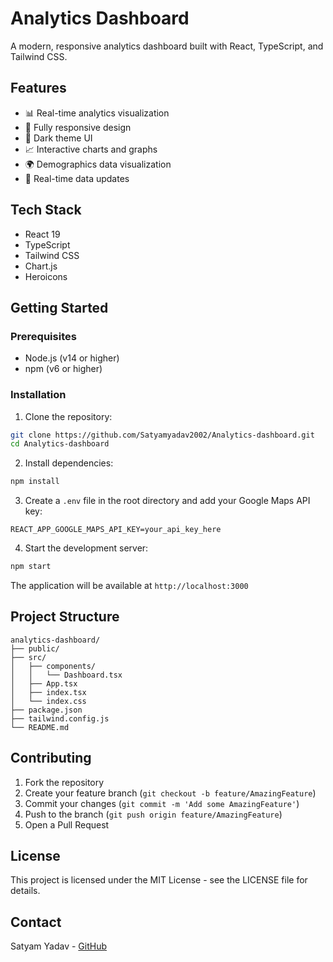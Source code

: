 # Analytics Dashboard

A modern, responsive analytics dashboard built with React, TypeScript, and Tailwind CSS.

## Features

- 📊 Real-time analytics visualization
- 📱 Fully responsive design
- 🎨 Dark theme UI
- 📈 Interactive charts and graphs
- 🌍 Demographics data visualization
- 🔄 Real-time data updates

## Tech Stack

- React 19
- TypeScript
- Tailwind CSS
- Chart.js
- Heroicons

## Getting Started

### Prerequisites

- Node.js (v14 or higher)
- npm (v6 or higher)

### Installation

1. Clone the repository:
```bash
git clone https://github.com/Satyamyadav2002/Analytics-dashboard.git
cd Analytics-dashboard
```

2. Install dependencies:
```bash
npm install
```

3. Create a `.env` file in the root directory and add your Google Maps API key:
```
REACT_APP_GOOGLE_MAPS_API_KEY=your_api_key_here
```

4. Start the development server:
```bash
npm start
```

The application will be available at `http://localhost:3000`

## Project Structure

```
analytics-dashboard/
├── public/
├── src/
│   ├── components/
│   │   └── Dashboard.tsx
│   ├── App.tsx
│   ├── index.tsx
│   └── index.css
├── package.json
├── tailwind.config.js
└── README.md
```

## Contributing

1. Fork the repository
2. Create your feature branch (`git checkout -b feature/AmazingFeature`)
3. Commit your changes (`git commit -m 'Add some AmazingFeature'`)
4. Push to the branch (`git push origin feature/AmazingFeature`)
5. Open a Pull Request

## License

This project is licensed under the MIT License - see the LICENSE file for details.

## Contact

Satyam Yadav - [GitHub](https://github.com/Satyamyadav2002)
